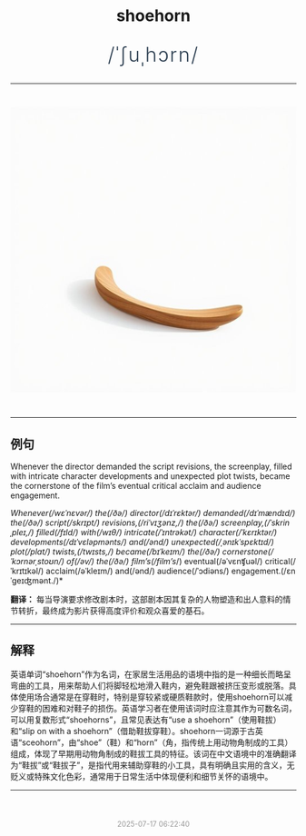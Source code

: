 <div align="center">

# shoehorn

<div style="margin: 30px 0;">
<h1 style="font-size: 2.5em; font-weight: 300; letter-spacing: 2px; margin: 0; color: #2c3e50;">
/ˈʃuˌhɔrn/
</h1>
</div>

</div>

---

<div align="center" style="margin: 40px 0;">

![shoehorn](images/shoehorn.png)

</div>

---

## 例句

Whenever the director demanded the script revisions, the screenplay, filled with intricate character developments and unexpected plot twists, became the cornerstone of the film’s eventual critical acclaim and audience engagement.

*Whenever(/wɛˈnɛvər/) the(/ðə/) director(/dɪˈrɛktər/) demanded(/dɪˈmændɪd/) the(/ðə/) script(/skrɪpt/) revisions,(/riˈvɪʒənz,/) the(/ðə/) screenplay,(/ˈskrinˌpleɪ,/) filled(/fɪld/) with(/wɪθ/) intricate(/ˈɪntrəkət/) character(/ˈkɛrɪktər/) developments(/dɪˈvɛləpmənts/) and(/ənd/) unexpected(/ˌənɪkˈspɛktɪd/) plot(/plɑt/) twists,(/twɪsts,/) became(/bɪˈkeɪm/) the(/ðə/) cornerstone(/ˈkɔrnərˌstoʊn/) of(/əv/) the(/ðə/) film’s(/film’s*/) eventual(/əˈvɛnʧuəl/) critical(/ˈkrɪtɪkəl/) acclaim(/əˈkleɪm/) and(/ənd/) audience(/ˈɔdiəns/) engagement.(/ɛnˈgeɪʤmənt./)*

**翻译：** 每当导演要求修改剧本时，这部剧本因其复杂的人物塑造和出人意料的情节转折，最终成为影片获得高度评价和观众喜爱的基石。

---

## 解释

英语单词“shoehorn”作为名词，在家居生活用品的语境中指的是一种细长而略呈弯曲的工具，用来帮助人们将脚轻松地滑入鞋内，避免鞋跟被挤压变形或脱落。具体使用场合通常是在穿鞋时，特别是穿较紧或硬质鞋款时，使用shoehorn可以减少穿鞋的困难和对鞋子的损伤。英语学习者在使用该词时应注意其作为可数名词，可以用复数形式“shoehorns”，且常见表达有“use a shoehorn”（使用鞋拔）和“slip on with a shoehorn”（借助鞋拔穿鞋）。shoehorn一词源于古英语“sceohorn”，由“shoe”（鞋）和“horn”（角，指传统上用动物角制成的工具）组成，体现了早期用动物角制成的鞋拔工具的特征。该词在中文语境中的准确翻译为“鞋拔”或“鞋拔子”，是指代用来辅助穿鞋的小工具，具有明确且实用的含义，无贬义或特殊文化色彩，通常用于日常生活中体现便利和细节关怀的语境中。


---

<div align="center" style="margin-top: 50px;">
<small style="color: #999; font-size: 0.9em;">2025-07-17 06:22:40</small>
</div>
